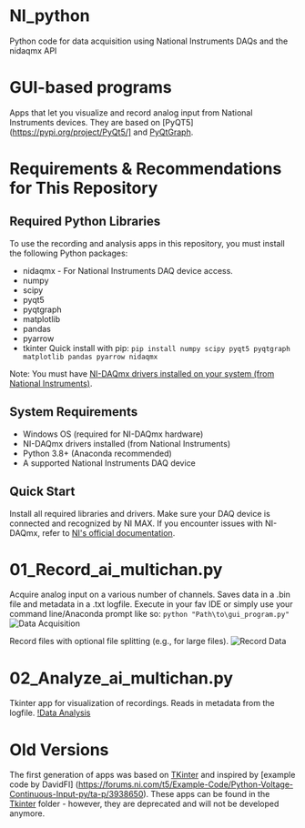 # NI_python
Python code for data acquisition using National Instruments DAQs and the nidaqmx API

# GUI-based programs
Apps that let you visualize and record analog input from National Instruments devices. They are based on [PyQT5](https://pypi.org/project/PyQt5/] and [PyQtGraph](https://www.pyqtgraph.org/). 

# Requirements & Recommendations for This Repository
## Required Python Libraries
To use the recording and analysis apps in this repository, you must install the following Python packages:

* nidaqmx - For National Instruments DAQ device access.
* numpy
* scipy
* pyqt5
* pyqtgraph
* matplotlib
* pandas
* pyarrow
* tkinter
Quick install with pip: ``pip install numpy scipy pyqt5 pyqtgraph matplotlib pandas pyarrow nidaqmx``

Note: You must have [NI-DAQmx drivers installed on your system (from National Instruments)](https://www.ni.com/en/support/downloads/drivers/download.ni-daq-mx.html).

## System Requirements
* Windows OS (required for NI-DAQmx hardware)
* NI-DAQmx drivers installed (from National Instruments)
* Python 3.8+ (Anaconda recommended)
* A supported National Instruments DAQ device

## Quick Start
Install all required libraries and drivers.
Make sure your DAQ device is connected and recognized by NI MAX.
If you encounter issues with NI-DAQmx, refer to [NI's official documentation](https://nidaqmx-python.readthedocs.io/en/stable/).

# 01_Record_ai_multichan.py
Acquire analog input on a various number of channels. Saves data in a .bin file and metadata in a .txt logfile.
Execute in your fav IDE or simply use your command line/Anaconda prompt like so:
```python "Path\to\gui_program.py"```
![Data Acquisition](https://github.com/muchaste/NI_python/releases/download/v0.1-alpha/data_acquisition.gif)

Record files with optional file splitting (e.g., for large files).
![Record Data](https://github.com/muchaste/NI_python/releases/download/v0.1-alpha/recording.gif)

# 02_Analyze_ai_multichan.py
Tkinter app for visualization of recordings. Reads in metadata from the logfile.
[!Data Analysis](https://github.com/muchaste/NI_python/releases/download/v0.1-alpha/data_analysis_module.png)

# Old Versions
The first generation of apps was based on [TKinter](https://docs.python.org/3/library/tkinter.html) and inspired by [example code by DavidFI] (https://forums.ni.com/t5/Example-Code/Python-Voltage-Continuous-Input-py/ta-p/3938650). These apps can be found in the [Tkinter](https://github.com/muchaste/NI_python/tree/main/GUI_based/Tkinter) folder - however, they are deprecated and will not be developed anymore.
